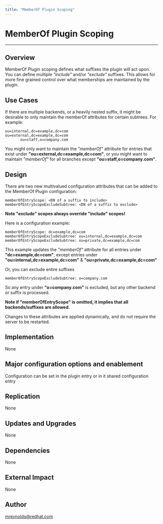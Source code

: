 ```yaml
---
title: "MemberOf Plugin Scoping"
---
```


# MemberOf Plugin Scoping
----------------

Overview
--------

MemberOf Plugin scoping defines what suffixes the plugin will act upon.  You can define multiple *"include"* and/or *"exclude"* suffixes.  This allows for more fine grained control over what memberships are maintained by the plugin.

Use Cases
---------

If there are multiple backends, or a heavily nested suffix, it might be desirable to only maintain the memberOf attributes for certain subtrees.  For example:

    ou=internal,dc=example,dc=com
    ou=external,dc=example,dc=com
           ou=staff,o=company.com
    
You might only want to maintain the *"memberOf"* attribute for entries that exist under **"ou=external,dc=example,dc=com"**, or you might want to maintain *"memberOf"* for all branches except **"ou=staff,o=company.com"**.

Design
------

There are two new multivalued configuration attributes that can be added to the MemberOf Plugin configuration:

    memberOfEntryScope: <DN of a suffix to include>
    memberOfEntryScopeExcludeSubtree: <DN of a suffix to exclude>

**Note "exclude" scopes always override "include" scopes!**

Here is a configuration example:

    memberOfEntryScope: dc=example,dc=com
    memberOfEntryScopeExcludeSubtree: ou=internal,dc=example,dc=com
    memberOfEntryScopeExcludeSubtree: ou=private,dc=example,dc=com

This example updates the *"memberOf"* attribute for all entries under **"dc=example,dc=com"**, except entries under **"ou=internal,dc=example,dc=com"** & **"ou=private,dc=example,dc=com"**

Or, you can exclude entire suffixes

    memberOfEntryScopeExcludeSubtree: o=company.com

So any entry under **"o=company.com"** is excluded, but any other backend or suffix is processed.

**Note if "memberOfEntryScope" is omitted, it implies that all backends/suffixes are allowed.**

Changes to these attributes are applied dynamically, and do not require the server to be restarted.

Implementation
--------------

None

Major configuration options and enablement
------------------------------------------

Configuration can be set in the plugin entry or in it shared configuration entry

Replication
-----------

None

Updates and Upgrades
--------------------

None

Dependencies
------------

None

External Impact
---------------

None

Author
------

<mreynolds@redhat.com>
